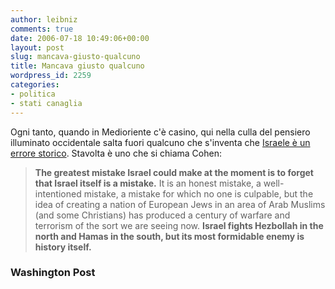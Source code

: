 ```yaml
---
author: leibniz
comments: true
date: 2006-07-18 10:49:06+00:00
layout: post
slug: mancava-giusto-qualcuno
title: Mancava giusto qualcuno
wordpress_id: 2259
categories:
- politica
- stati canaglia
---
```


Ogni tanto, quando in Medioriente c'è casino, qui nella culla del pensiero illuminato occidentale salta fuori qualcuno che s'inventa che [Israele è un errore storico](http://www.washingtonpost.com/wp-dyn/content/article/2006/07/17/AR2006071701154.html). Stavolta è uno che si chiama Cohen:



> **The greatest mistake Israel could make at the moment is to forget that Israel itself is a mistake.** It is an honest mistake, a well-intentioned mistake, a mistake for which no one is culpable, but the idea of creating a nation of European Jews in an area of Arab Muslims (and some Christians) has produced a century of warfare and terrorism of the sort we are seeing now. **Israel fights Hezbollah in the north and Hamas in the south, but its most formidable enemy is history itself.**

### Washington Post
